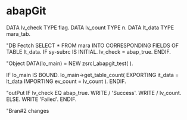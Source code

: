 # abapGit
DATA lv_check TYPE flag.
DATA lv_count TYPE n.
DATA lt_data TYPE mara_tab.

"DB Fectch
SELECT * FROM mara INTO CORRESPONDING FIELDS OF TABLE lt_data.
IF sy-subrc IS INITIAL.
  lv_check = abap_true.
ENDIF.

"Object
DATA(lo_main) = NEW zsrcl_abapgit_test( ).

IF lo_main IS  BOUND.
  lo_main->get_table_count(
    EXPORTING
      it_data  = lt_data
    IMPORTING
      ev_count = lv_count
  ).
ENDIF.

"outPut
IF lv_check EQ abap_true.
  WRITE / 'Success'.
  WRITE / lv_count.
ELSE.
  WRITE 'Failed'.
ENDIF.

"Bran#2 changes

